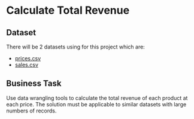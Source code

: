 # Calculate Total Revenue
## Dataset
There will be 2 datasets using for this project which are:
- [prices.csv](https://github.com/han-tran-gia/Python-Data-Wrangling/blob/main/prices.csv)
- [sales.csv](https://github.com/han-tran-gia/Python-Data-Wrangling/blob/main/sales.csv)

## Business Task
Use data wrangling tools to calculate the total revenue of each product at each price. The solution must be applicable to similar datasets with large numbers of records.
